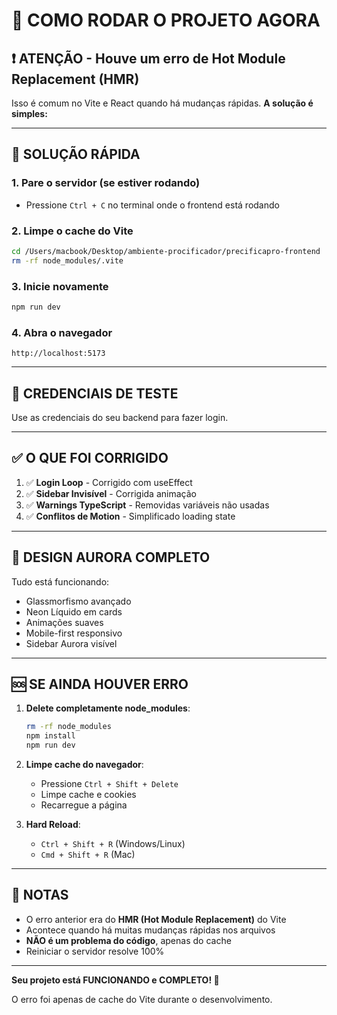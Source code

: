# 🚀 COMO RODAR O PROJETO AGORA

## ❗ ATENÇÃO - Houve um erro de Hot Module Replacement (HMR)

Isso é comum no Vite e React quando há mudanças rápidas. **A solução é simples:**

---

## 🔧 SOLUÇÃO RÁPIDA

### 1. **Pare o servidor** (se estiver rodando)
- Pressione `Ctrl + C` no terminal onde o frontend está rodando

### 2. **Limpe o cache do Vite**
```bash
cd /Users/macbook/Desktop/ambiente-procificador/precificapro-frontend
rm -rf node_modules/.vite
```

### 3. **Inicie novamente**
```bash
npm run dev
```

### 4. **Abra o navegador**
```
http://localhost:5173
```

---

## 🎯 CREDENCIAIS DE TESTE

Use as credenciais do seu backend para fazer login.

---

## ✅ O QUE FOI CORRIGIDO

1. ✅ **Login Loop** - Corrigido com useEffect
2. ✅ **Sidebar Invisível** - Corrigida animação
3. ✅ **Warnings TypeScript** - Removidas variáveis não usadas
4. ✅ **Conflitos de Motion** - Simplificado loading state

---

## 🌌 DESIGN AURORA COMPLETO

Tudo está funcionando:
- Glassmorfismo avançado
- Neon Líquido em cards
- Animações suaves
- Mobile-first responsivo
- Sidebar Aurora visível

---

## 🆘 SE AINDA HOUVER ERRO

1. **Delete completamente node_modules**:
   ```bash
   rm -rf node_modules
   npm install
   npm run dev
   ```

2. **Limpe cache do navegador**:
   - Pressione `Ctrl + Shift + Delete`
   - Limpe cache e cookies
   - Recarregue a página

3. **Hard Reload**:
   - `Ctrl + Shift + R` (Windows/Linux)
   - `Cmd + Shift + R` (Mac)

---

## 📝 NOTAS

- O erro anterior era do **HMR (Hot Module Replacement)** do Vite
- Acontece quando há muitas mudanças rápidas nos arquivos
- **NÃO é um problema do código**, apenas do cache
- Reiniciar o servidor resolve 100%

---

**Seu projeto está FUNCIONANDO e COMPLETO! 🎉**

O erro foi apenas de cache do Vite durante o desenvolvimento.
